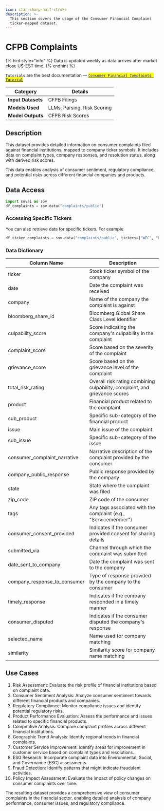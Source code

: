 ```yaml
---
icon: star-sharp-half-stroke
description: >-
  This section covers the usage of the Consumer Financial Complaint
  ticker-mapped dataset.
---
```


# CFPB Complaints

{% hint style="info" %}
Data is updated weekly as data arrives after market close US-EST time.
{% endhint %}

`Tutorials` are the best documentation — [<mark style="color:blue;">`Consumer Financial Complaints Tutorial`</mark>](https://colab.research.google.com/github/sovai-research/sovai-public/blob/main/notebooks/datasets/Consumer%20Financial%20Complaints.ipynb)

<table data-column-title-hidden data-view="cards"><thead><tr><th>Category</th><th>Details</th></tr></thead><tbody><tr><td><strong>Input Datasets</strong></td><td>CFPB Filings</td></tr><tr><td><strong>Models Used</strong></td><td>LLMs, Parsing, Risk Scoring</td></tr><tr><td><strong>Model Outputs</strong></td><td>CFPB Risk Scores</td></tr></tbody></table>

## Description

This dataset provides detailed information on consumer complaints filed against financial institutions, mapped to company ticker symbols. It includes data on complaint types, company responses, and resolution status, along with derived risk scores.&#x20;

This data enables analysis of consumer sentiment, regulatory compliance, and potential risks across different financial companies and products.

## Data Access

```python
import sovai as sov
df_complaints = sov.data("complaints/public")
```

### Accessing Specific Tickers

You can also retrieve data for specific tickers. For example:

```python
df_ticker_complaints = sov.data("complaints/public", tickers=["WFC", "EXPGY"])
```

### Data Dictionary

| Column Name                     | Description                                                                |
| ------------------------------- | -------------------------------------------------------------------------- |
| ticker                          | Stock ticker symbol of the company                                         |
| date                            | Date the complaint was received                                            |
| company                         | Name of the company the complaint is against                               |
| bloomberg\_share\_id            | Bloomberg Global Share Class Level Identifier                              |
| culpability\_score              | Score indicating the company's culpability in the complaint                |
| complaint\_score                | Score based on the severity of the complaint                               |
| grievance\_score                | Score based on the grievance level of the complaint                        |
| total\_risk\_rating             | Overall risk rating combining culpability, complaint, and grievance scores |
| product                         | Financial product related to the complaint                                 |
| sub\_product                    | Specific sub-category of the financial product                             |
| issue                           | Main issue of the complaint                                                |
| sub\_issue                      | Specific sub-category of the issue                                         |
| consumer\_complaint\_narrative  | Narrative description of the complaint provided by the consumer            |
| company\_public\_response       | Public response provided by the company                                    |
| state                           | State where the complaint was filed                                        |
| zip\_code                       | ZIP code of the consumer                                                   |
| tags                            | Any tags associated with the complaint (e.g., "Servicemember")             |
| consumer\_consent\_provided     | Indicates if the consumer provided consent for sharing details             |
| submitted\_via                  | Channel through which the complaint was submitted                          |
| date\_sent\_to\_company         | Date the complaint was sent to the company                                 |
| company\_response\_to\_consumer | Type of response provided by the company to the consumer                   |
| timely\_response                | Indicates if the company responded in a timely manner                      |
| consumer\_disputed              | Indicates if the consumer disputed the company's response                  |
| selected\_name                  | Name used for company matching                                             |
| similarity                      | Similarity score for company name matching                                 |

## Use Cases

1. Risk Assessment: Evaluate the risk profile of financial institutions based on complaint data.
2. Consumer Sentiment Analysis: Analyze consumer sentiment towards different financial products and companies.
3. Regulatory Compliance: Monitor compliance issues and identify potential regulatory risks.
4. Product Performance Evaluation: Assess the performance and issues related to specific financial products.
5. Competitive Analysis: Compare complaint profiles across different financial institutions.
6. Geographic Trend Analysis: Identify regional trends in financial complaints.
7. Customer Service Improvement: Identify areas for improvement in customer service based on complaint types and resolutions.
8. ESG Research: Incorporate complaint data into Environmental, Social, and Governance (ESG) assessments.
9. Fraud Detection: Identify patterns that might indicate fraudulent activities.
10. Policy Impact Assessment: Evaluate the impact of policy changes on consumer complaints over time.



The resulting dataset provides a comprehensive view of consumer complaints in the financial sector, enabling detailed analysis of company performance, consumer issues, and regulatory compliance.

